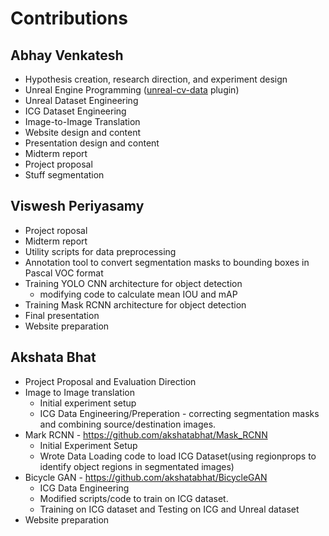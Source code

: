 # Contributions

## Abhay Venkatesh

* Hypothesis creation, research direction, and experiment design
* Unreal Engine Programming ([unreal-cv-data](https://github.com/abhay-venkatesh/unreal-cv-data) plugin)
* Unreal Dataset Engineering
* ICG Dataset Engineering
* Image-to-Image Translation
* Website design and content
* Presentation design and content
* Midterm report
* Project proposal
* Stuff segmentation

  
## Viswesh Periyasamy

* Project roposal
* Midterm report
* Utility scripts for data preprocessing
* Annotation tool to convert segmentation masks to bounding boxes in Pascal VOC format
* Training YOLO CNN architecture for object detection
  * modifying code to calculate mean IOU and mAP
* Training Mask RCNN architecture for object detection
* Final presentation
* Website preparation
  
## Akshata Bhat

* Project Proposal and Evaluation Direction
* Image to Image translation
  * Initial experiment setup
  * ICG Data Engineering/Preperation - correcting segmentation masks and combining source/destination images.
* Mark RCNN - https://github.com/akshatabhat/Mask_RCNN
  * Initial Experiment Setup 
  * Wrote Data Loading code to load ICG Dataset(using regionprops to identify object regions in segmentated images)
* Bicycle GAN - https://github.com/akshatabhat/BicycleGAN
  * ICG Data Engineering
  * Modified scripts/code to train on ICG dataset.
  * Training on ICG dataset and Testing on ICG and Unreal dataset
 * Website preparation

